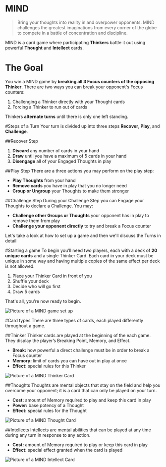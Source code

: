 MIND
====
> Bring your thoughts into reality in and overpower opponents. MIND challenges the greatest imaginations from every corner of the globe to compete in a battle of concentration and discipline.

MIND is a card game where participating **Thinkers** battle it out using powerful **Thought** and **Intellect** cards.

# The Goal
You win a MIND game by **breaking all 3 Focus counters of the opposing Thinker**. There are two ways you can break your opponent's Focus counters:

1. Challenging a Thinker directly with your Thought cards
2. Forcing a Thinker to run out of cards

Thinkers **alternate turns** until there is only one left standing. 

#Steps of a Turn
Your turn is divided up into three steps **Recover**, **Play**, and **Challenge**.

##Recover Step
1. **Discard** any number of cards in your hand
2. **Draw** until you have a maximum of 5 cards in your hand
3. **Disengage** all of your Engaged Thoughts in play

##Play Step
There are a three actions you may perform on the play step:
* **Play Thoughts** from your hand
* **Remove cards** you have in play that you no longer need 
* **Group or Ungroup** your Thoughts to make them stronger

##Challenge Step
During your Challenge Step you can Engage your Thoughts to declare a Challenge. You may:
* **Challenge other Groups or Thoughts** your opponent has in play to remove them from play
* **Challenge your opponent directly** to try and break a Focus counter

Let's take a look at how to set up a game and then we'll discuss the Turns in detail

#Starting a game
To begin you’ll need two players, each with a deck of **20 unique cards** and a single Thinker Card. Each card in your deck must be unique in some way and having multiple copies of the same effect per deck is not allowed.

1. Place your Thinker Card in front of you
2. Shuffle your deck
3. Decide who will go first
4. Draw 5 cards

That's all, you're now ready to begin.

![Picture of a MIND game set up](http://i.imgur.com/nUfemVp.png)

#Card types
There are three types of cards, each played differently throughout a game.

##Thinker
Thinker cards are played at the beginning of the each game. They display the player’s Breaking Point, Memory, and Effect.
* **Break:** how powerful a direct challenge must be in order to break a Focus counter
* **Memory:**  limit of cards you can have out in play at once
* **Effect:** special rules for this Thinker

![Picture of a MIND Thinker Card](http://i.imgur.com/c02hP7O.png)

##Thoughts 
Thoughts are mental objects that stay on the field and help you overcome your opponent; it is a card that can only be played on your turn.
* **Cost:** amount of Memory required to play and keep this card in play
* **Power:** base potency of a Thought
* **Effect:** special rules for the Thought

![Picture of a MIND Thought Card](http://i.imgur.com/OgsKKRq.png)

##Intellects 
Intellects are mental abilities that can be played at any time during any turn in response to any action. 
* **Cost:** amount of Memory required to play or keep this card in play
* **Effect:** special effect granted when the card is played

![Picture of a MIND Intellect Card](http://i.imgur.com/ZFB8eqn.png)
